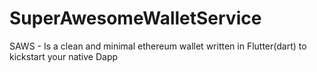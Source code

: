 # SuperAwesomeWalletService
SAWS - Is a clean and minimal ethereum wallet written in Flutter(dart) to kickstart your native Dapp 

